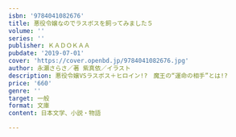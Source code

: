 ```yaml
---
isbn: '9784041082676'
title: 悪役令嬢なのでラスボスを飼ってみました５
volume: ''
series: ''
publisher: ＫＡＤＯＫＡＡ
pubdate: '2019-07-01'
cover: 'https://cover.openbd.jp/9784041082676.jpg'
author: 永瀬さらさ／著 紫真依／イラスト
description: 悪役令嬢VSラスボス＋ヒロイン!?　魔王の“運命の相手”とは!?
price: '660'
genre: ''
target: 一般
format: 文庫
content: 日本文学、小説・物語

---
```

